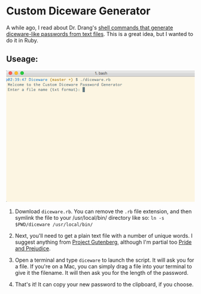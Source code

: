# Custom Diceware Generator

A while ago, I read about Dr. Drang's [shell commands that generate diceware-like passwords from text files](http://leancrew.com/all-this/2015/04/passphrases-via-shell-pipeline/).  This is a great idea, but I wanted to do it in Ruby.  

## Useage: 

![Demo Gif](https://github.com/jonathanpike/Diceware/blob/master/demo.gif)

1. Download `diceware.rb`.  You can remove the `.rb` file extension, and then symlink the file to your /usr/local/bin/ directory like so: `ln -s $PWD/diceware /usr/local/bin/`

2. Next, you'll need to get a plain text file with a number of unique words.  I suggest anything from [Project Gutenberg](https://www.gutenberg.org), although I'm partial too [Pride and Prejudice](https://www.gutenberg.org/ebooks/42671).

3. Open a terminal and type `diceware` to launch the script.  It will ask you for a file.  If you're on a Mac, you can simply drag a file into your terminal to give it the filename.  It will then ask you for the length of the password.  

4. That's it!  It can copy your new password to the clipboard, if you choose. 
